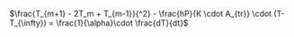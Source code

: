 $\frac{T_{m+1} - 2T_m + T_{m-1}}{^2} - \frac{hP}{K \cdot A_{tr}} \cdot (T-T_{\infty}) = \frac{1}{\alpha}\cdot \frac{dT}{dt}$